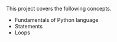 This project covers the following concepts.

- Fundamentals of Python language
- Statements
-  Loops

